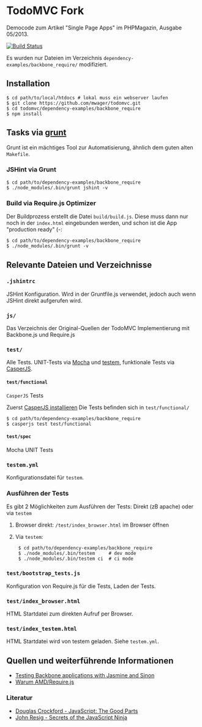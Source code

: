 # TodoMVC Fork

Democode zum Artikel "Single Page Apps" im PHPMagazin, Ausgabe 05/2013.

[![Build Status](https://travis-ci.org/mwager/todomvc.png?branch=master)](https://travis-ci.org/mwager/todomvc)

Es wurden nur Dateien im Verzeichnis `dependency-examples/backbone_require/` modifiziert.


## Installation

    $ cd path/to/local/htdocs # lokal muss ein webserver laufen
    $ git clone https://github.com/mwager/todomvc.git
    $ cd todomvc/dependency-examples/backbone_require
    $ npm install



## Tasks via [grunt](http://gruntjs.com)

Grunt ist ein mächtiges Tool zur Automatisierung, ähnlich dem guten
alten `Makefile`.

### JSHint via Grunt

    $ cd path/to/dependency-examples/backbone_require
    $ ./node_modules/.bin/grunt jshint -v

### Build via Require.js Optimizer

Der Buildprozess erstellt die Datei `build/build.js`. Diese muss dann nur noch
in der `index.html` eingebunden werden, und schon ist die App "production ready" (-:

    $ cd path/to/dependency-examples/backbone_require
    $ ./node_modules/.bin/grunt -v



## Relevante Dateien und Verzeichnisse

### `.jshintrc`

JSHint Konfiguration. Wird in der Gruntfile.js verwendet, jedoch auch wenn JSHint
direkt aufgerufen wird.

### `js/`

Das Verzeichnis der Original-Quellen der TodoMVC Implementierung mit Backbone.js
und Require.js


### `test/`

Alle Tests. UNIT-Tests via [Mocha](http://visionmedia.github.com/mocha/) und
[testem](https://github.com/airportyh/testem), funktionale Tests via
[CasperJS](http://casperjs.org/).

#### `test/functional`

`CasperJS` Tests

Zuerst [CasperJS installieren](http://casperjs.org/installation.html)
Die Tests befinden sich in `test/functional/`

    $ cd path/to/dependency-examples/backbone_require
    $ casperjs test test/functional

#### `test/spec`

Mocha UNIT Tests


### `testem.yml`

Konfigurationsdatei für `testem`.

### Ausführen der Tests

Es gibt 2 Möglichkeiten zum Ausführen der Tests: Direkt (zB apache) oder via
`testem`

1. Browser direkt: `/test/index_browser.html` im Browser öffnen
2. Via `testem`:

        $ cd path/to/dependency-examples/backbone_require
        $ ./node_modules/.bin/testem     # dev mode
        $ ./node_modules/.bin/testem ci  # ci mode


### `test/bootstrap_tests.js`

Konfiguration von Require.js für die Tests, Laden der Tests.


### `test/index_browser.html`

HTML Startdatei zum direkten Aufruf per Browser.


### `test/index_testem.html`

HTML Startdatei wird von testem geladen. Siehe `testem.yml`.



## Quellen und weiterführende Informationen

* [Testing Backbone applications with Jasmine and Sinon](http://tinnedfruit.com/2011/03/03/testing-backbone-apps-with-jasmine-sinon.html)
* [Warum AMD/Require.js](https://gist.github.com/desandro/4686136)

### Literatur

* [Douglas Crockford - JavaScript: The Good Parts](http://shop.oreilly.com/product/9780596517748.do)
* [John Resig - Secrets of the JavaScript Ninja](http://jsninja.com)
